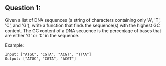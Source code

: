 ## Question 1: 
Given a list of DNA sequences (a string of characters containing only 'A', 'T', 'C', and 'G'), write a function that finds the sequence(s) with the highest GC content. The GC content of a DNA sequence is the percentage of bases that are either 'G' or 'C' in the sequence.

Example:
```
Input: ["ATGC", "CGTA", "ACGT", "TTAA"]
Output: ["ATGC", "CGTA", "ACGT"]
```